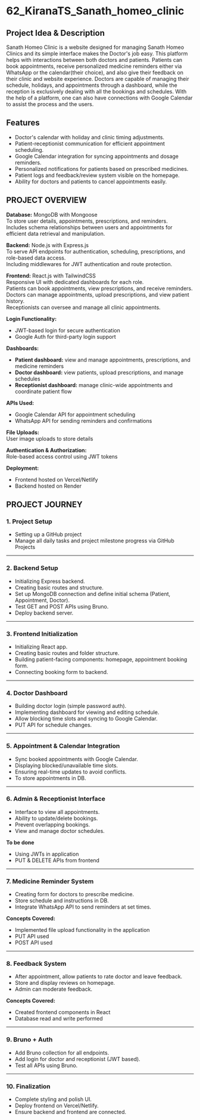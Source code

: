 
# 62_KiranaTS_Sanath_homeo_clinic

## Project Idea & Description

Sanath Homeo Clinic is a website designed for managing Sanath Homeo Clinics and its simple interface makes the Doctor's job easy. This platform helps with interactions between both doctors and patients. Patients can book appointments, receive personalized medicine reminders either via WhatsApp or the calendar(their choice), and also give their feedback on their clinic and website experience. Doctors are capable of managing their schedule, holidays, and appointments through a dashboard, while the reception is exclusively dealing with all the bookings and schedules. With the help of a platform, one can also have connections with Google Calendar to assist the process and the users.



## Features  
- Doctor's calendar with holiday and clinic timing adjustments.  
- Patient-receptionist communication for efficient appointment scheduling.  
- Google Calendar integration for syncing appointments and dosage reminders.  
- Personalized notifications for patients based on prescribed medicines.  
- Patient logs and feedback/review system visible on the homepage.  
- Ability for doctors and patients to cancel appointments easily.  


## PROJECT OVERVIEW

**Database:** MongoDB with Mongoose  
To store user details, appointments, prescriptions, and reminders.  
Includes schema relationships between users and appointments for efficient data retrieval and manipulation.

**Backend:** Node.js with Express.js  
To serve API endpoints for authentication, scheduling, prescriptions, and role-based data access.  
Including middlewares for JWT authentication and route protection.

**Frontend:** React.js with TailwindCSS  
Responsive UI with dedicated dashboards for each role.  
Patients can book appointments, view prescriptions, and receive reminders.  
Doctors can manage appointments, upload prescriptions, and view patient history.  
Receptionists can oversee and manage all clinic appointments.

**Login Functionality:**  
- JWT-based login for secure authentication  
- Google Auth for third-party login support

**Dashboards:**  
- **Patient dashboard:** view and manage appointments, prescriptions, and medicine reminders  
- **Doctor dashboard:** view patients, upload prescriptions, and manage schedules  
- **Receptionist dashboard:** manage clinic-wide appointments and coordinate patient flow

**APIs Used:**  
- Google Calendar API for appointment scheduling  
- WhatsApp API for sending reminders and confirmations

**File Uploads:**  
User image uploads to store details

**Authentication & Authorization:**  
Role-based access control using JWT tokens

**Deployment:**  
- Frontend hosted on Vercel/Netlify
- Backend hosted on Render





## PROJECT JOURNEY

### **1. Project Setup**
- Setting up a GitHub project  
- Manage all daily tasks and project milestone progress via GitHub Projects

---

### **2. Backend Setup**
- Initializing Express backend.  
- Creating basic routes and structure.  
- Set up MongoDB connection and define initial schema (Patient, Appointment, Doctor).  
- Test GET and POST APIs using Bruno.  
- Deploy backend server.

---

### **3. Frontend Initialization**
- Initializing React app.  
- Creating basic routes and folder structure.  
- Building patient-facing components: homepage, appointment booking form.  
- Connecting booking form to backend.

---

### **4. Doctor Dashboard**
- Building doctor login (simple password auth).  
- Implementing dashboard for viewing and editing schedule.  
- Allow blocking time slots and syncing to Google Calendar.  
- PUT API for schedule changes.

---

### **5. Appointment & Calendar Integration**
- Sync booked appointments with Google Calendar.  
- Displaying blocked/unavailable time slots.  
- Ensuring real-time updates to avoid conflicts.  
- To store appointments in DB.

---

### **6. Admin & Receptionist Interface**
- Interface to view all appointments.  
- Ability to update/delete bookings.  
- Prevent overlapping bookings.  
- View and manage doctor schedules.

**To be done**
- Using JWTs in application  
- PUT & DELETE APIs from frontend

---

### **7. Medicine Reminder System**
- Creating form for doctors to prescribe medicine.  
- Store schedule and instructions in DB.  
- Integrate WhatsApp API to send reminders at set times.

**Concepts Covered:**
- Implemented file upload functionality in the application  
- PUT API used  
- POST API used

---

### **8. Feedback System**
- After appointment, allow patients to rate doctor and leave feedback.  
- Store and display reviews on homepage.  
- Admin can moderate feedback.

**Concepts Covered:**
- Created frontend components in React  
- Database read and write performed

---

### **9. Bruno + Auth**
- Add Bruno collection for all endpoints.  
- Add login for doctor and receptionist (JWT based).  
- Test all APIs using Bruno.

---

### **10. Finalization**
- Complete styling and polish UI.  
- Deploy frontend on Vercel/Netlify.  
- Ensure backend and frontend are connected.

